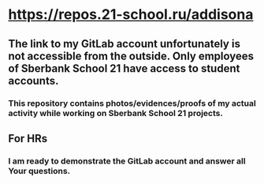 # https://repos.21-school.ru/addisona

## The link to my GitLab account unfortunately is not accessible from the outside. Only employees of Sberbank School 21 have access to student accounts.

### This repository contains photos/evidences/proofs of my actual activity while working on Sberbank School 21 projects.

## For HRs
### I am ready to demonstrate the GitLab account and answer all Your questions.
